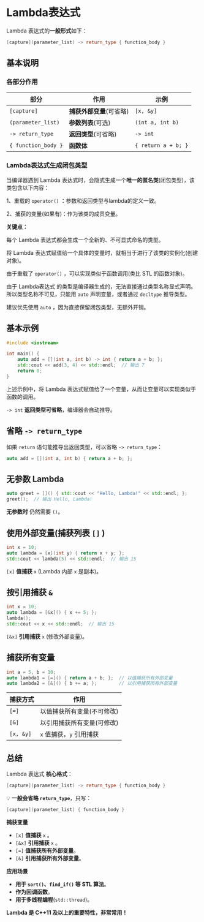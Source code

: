 # Lambda表达式

Lambda 表达式的**一般形式**如下：

```cpp
[capture](parameter_list) -> return_type { function_body }
```

## 基本说明

### 各部分作用

| 部分                | 作用                     | 示例                |
| ------------------- | ------------------------ | ------------------- |
| `[capture]`         | **捕获外部变量**(可省略) | `[x, &y]`           |
| `(parameter_list)`  | **参数列表**(可选)       | `(int a, int b)`    |
| `-> return_type`    | **返回类型**(可省略)     | `-> int`            |
| `{ function_body }` | **函数体**               | `{ return a + b; }` |

### Lambda表达式生成闭包类型

当编译器遇到 Lambda 表达式时，会隐式生成一个**唯一的匿名类**(闭包类型)，该类包含以下内容：

1、重载的 `operator()` ：参数和返回类型与lambda的定义一致。

2、捕获的变量(如果有)：作为该类的成员变量。

**关键点：**

每个 Lambda 表达式都会生成一个全新的、不可显式命名的类型。

将 Lambda 表达式赋值给一个具体的变量时，就相当于进行了该类的实例化(创建对象)。

由于重载了 `operator()` ，可以实现类似于函数调用(类比 STL 的函数对象)。

由于 Lambda表达式 的类型是编译器生成的，无法直接通过类型名称显式声明。所以类型名称不可见，只能用 `auto` 声明变量，或者通过 `decltype` 推导类型。

建议优先使用 `auto` ，因为直接保留闭包类型，无额外开销。

## 基本示例

```cpp
#include <iostream>

int main() {
    auto add = [](int a, int b) -> int { return a + b; };
    std::cout << add(3, 4) << std::endl;  // 输出 7
    return 0;
}
```

上述示例中，将 Lambda 表达式赋值给了一个变量，从而让变量可以实现类似于函数的调用。

`-> int` **返回类型可省略**，编译器会自动推导。

## 省略 `-> return_type`

如果 `return` 语句能推导出返回类型，可以省略 `-> return_type`：

```cpp
auto add = [](int a, int b) { return a + b; };
```

## 无参数 Lambda

```cpp
auto greet = []() { std::cout << "Hello, Lambda!" << std::endl; };
greet();  // 输出 Hello, Lambda!
```

**无参数时** 仍然需要 `()`。

## 使用外部变量(捕获列表 `[]` )

```cpp
int x = 10;
auto lambda = [x](int y) { return x + y; };
std::cout << lambda(5) << std::endl;  // 输出 15
```

`[x]` **值捕获** `x` (Lambda 内部 `x` 是副本)。

## 按引用捕获 `&`

```cpp
int x = 10;
auto lambda = [&x]() { x += 5; };
lambda();
std::cout << x << std::endl;  // 输出 15
```

`[&x]` **引用捕获** `x` (修改外部变量)。

## 捕获所有变量

```cpp
int a = 5, b = 10;
auto lambda1 = [=]() { return a + b; };  // 以值捕获所有外部变量
auto lambda2 = [&]() { b += a; };        // 以引用捕获所有外部变量
```

| 捕获方式  | 作用                       |
| --------- | -------------------------- |
| `[=]`     | 以值捕获所有变量(不可修改) |
| `[&]`     | 以引用捕获所有变量(可修改) |
| `[x, &y]` | `x` 值捕获，`y` 引用捕获   |

## 总结

Lambda 表达式 **核心格式**：

```cpp
[capture](parameter_list) -> return_type { function_body }
```

💡 **一般会省略 `return_type`**，只写：

```cpp
[capture](parameter_list) { function_body }
```

**捕获变量**

- `[x]` **值捕获** `x` 。
- `[&x]` **引用捕获** `x` 。
- `[=]` **值捕获所有外部变量**。
- `[&]` **引用捕获所有外部变量**。

**应用场景**

- **用于 `sort()`、`find_if()` 等 STL 算法**。
- **作为回调函数**。
- **用于多线程编程**(`std::thread`)。

**Lambda 是 C++11 及以上的重要特性，非常常用！**